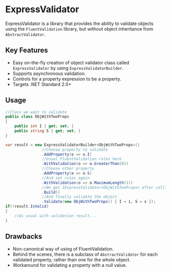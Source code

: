 # ExpressValidator

ExpressValidator is a library that provides the ability to validate objects using the `FluentValidation` library, but without object inheritance from `AbstractValidator`.


## Key Features

- Easy on-the-fly creation of object validator class called `ExpressValidator` by using `ExpressValidatorBuilder`.
- Supports asynchronous validation.
- Controls for a property expression to be a property.
- Targets .NET Standard 2.0+

## Usage

```csharp
//Class we want to validate
public class ObjWithTwoProps
{
    public int I { get; set; }
    public string S { get; set; }
}

var result = new ExpressValidatorBuilder<ObjWithTwoProps>()
				//Choose property to validate
				.AddProperty(o => o.I)
				//Usual FluentValidation rules here
				.WithValidation(o => o.GreaterThan(0))
				//Choose other property
				.AddProperty(o => o.S)
				//And set rules again
				.WithValidation(o => o.MaximumLength(1))
				//We get IExpressValidator<ObjWithTwoProps> after calling the Build method
				.Build()
	 			//And finally validate the object
				.Validate(new ObjWithTwoProps() { I = i, S = s });
if(!result.IsValid)
{
    //As usual with validation result...
}
```

## Drawbacks

- Non-canonical way of using of FluentValidation.
- Behind the scenes, there is a subclass of `AbstractValidator` for each validated property, rather than one for the whole object.
- Workaround for validating a property with a null value.
